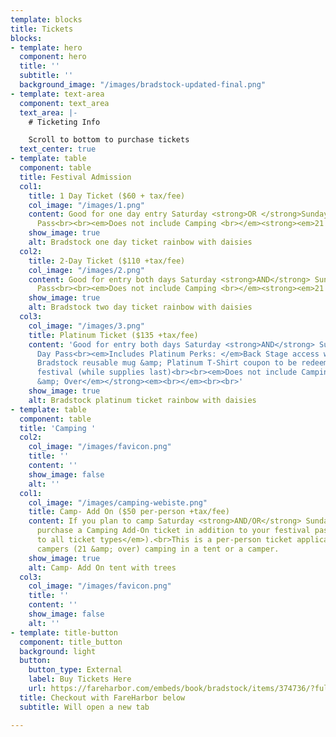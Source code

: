 ```yaml
---
template: blocks
title: Tickets
blocks:
- template: hero
  component: hero
  title: ''
  subtitle: ''
  background_image: "/images/bradstock-updated-final.png"
- template: text-area
  component: text_area
  text_area: |-
    # Ticketing Info

    Scroll to bottom to purchase tickets
  text_center: true
- template: table
  component: table
  title: Festival Admission
  col1:
    title: 1 Day Ticket ($60 + tax/fee)
    col_image: "/images/1.png"
    content: Good for one day entry Saturday <strong>OR </strong>Sunday - All Day
      Pass<br><br><em>Does not include Camping <br></em><strong><em>21 &amp; Over</em></strong>
    show_image: true
    alt: Bradstock one day ticket rainbow with daisies
  col2:
    title: 2-Day Ticket ($110 +tax/fee)
    col_image: "/images/2.png"
    content: Good for entry both days Saturday <strong>AND</strong> Sunday - All Day
      Pass<br><br><em>Does not include Camping <br></em><strong><em>21 &amp; Over</em></strong>
    show_image: true
    alt: Bradstock two day ticket rainbow with daisies
  col3:
    col_image: "/images/3.png"
    title: Platinum Ticket ($135 +tax/fee)
    content: 'Good for entry both days Saturday <strong>AND</strong> Sunday - All
      Day Pass<br><em>Includes Platinum Perks: </em>Back Stage access w/premium beers,
      Bradstock reusable mug &amp; Platinum T-Shirt coupon to be redeemed during the
      festival (while supplies last)<br><br><em>Does not include Camping<br></em><strong><em>21
      &amp; Over</em></strong><em><br></em><br><br>'
    show_image: true
    alt: Bradstock platinum ticket rainbow with daisies
- template: table
  component: table
  title: 'Camping '
  col2:
    col_image: "/images/favicon.png"
    title: ''
    content: ''
    show_image: false
    alt: ''
  col1:
    col_image: "/images/camping-webiste.png"
    title: Camp- Add On ($50 per-person +tax/fee)
    content: If you plan to camp Saturday <strong>AND/OR</strong> Sunday you must
      purchase a Camping Add-On ticket in addition to your festival pass (<em>applies
      to all ticket types</em>).<br>This is a per-person ticket applicable to adult
      campers (21 &amp; over) camping in a tent or a camper.
    show_image: true
    alt: Camp- Add On tent with trees
  col3:
    col_image: "/images/favicon.png"
    title: ''
    content: ''
    show_image: false
    alt: ''
- template: title-button
  component: title_button
  background: light
  button:
    button_type: External
    label: Buy Tickets Here
    url: https://fareharbor.com/embeds/book/bradstock/items/374736/?full-items=yes&flow=730827
  title: Checkout with FareHarbor below
  subtitle: Will open a new tab

---
```

